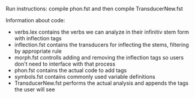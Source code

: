 Run instructions: compile phon.fst and then compile TransducerNew.fst

Information about code:
- verbs.lex contains the verbs we can analyze in their infinitiv stem form with inflection tags
- inflection.fst contains the transducers for inflecting the stems, filtering by appropriate rule
- morph.fst controlls adding and removing the inflection tags so users don't need to interface with that process
- phon.fst contains the actual code to add tags
- symbols.fst contains commonly used variable definitions
- TransducerNew.fst performs the actual analysis and appends the tags the user will see


